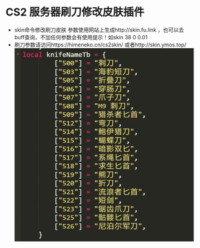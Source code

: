 # CS2 服务器刷刀修改皮肤插件

- skin命令修改刷刀皮肤 参数使用网站上生成http://skin.fu.link ，也可以去buff查询，不加任何参数会有使用提示！如skin 38 0 0.01
- 刷刀参数请访问https://himeneko.cn/cs2skin/ 或者http://skin.ymos.top/
![image](https://github.com/fuzzyscn/cs2_weapons_knife_skin/blob/main/20231202125223.jpg?raw=true)
